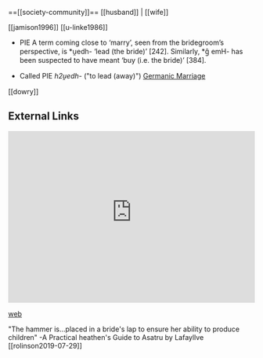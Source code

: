 ==[[society-community]]==
[[husband]]  | [[wife]]

[[jamison1996]]
[[u-linke1986]]

- PIE A term coming close to ‘marry’, seen from the bridegroom’s perspective, is *u̯edh- ‘lead (the bride)’ [242]. Similarly, *g̑ emH- has been suspected to have meant ‘buy (i.e. the bride)’ [384].

- Called PIE *h2u̯edh-* ("to lead (away)")
[Germanic Marriage](marriage-germanic.md)

[[dowry]]


## External Links
<iframe width="100%" height="350" frameborder="0" allow="accelerometer; autoplay; clipboard-write; encrypted-media; gyroscope; picture-in-picture" allowfullscreen src="https://www.indo-european-connection.com/religion/customs/marriage"></iframe>

[web](https://www.indo-european-connection.com/religion/customs/marriage)


"The hammer is...placed in a bride's lap to ensure her ability to produce children" -A Practical heathen's Guide to Asatru by Lafayllve
[[rolinson2019-07-29]]